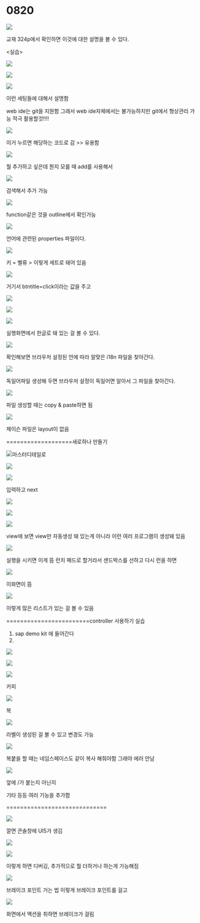 # 0820

![](../../../.gitbook/assets/image%20%28293%29.png)

교재 324p에서 확인하면 이것에 대한 설명을 볼 수 있다.

&lt;실습&gt;

![](../../../.gitbook/assets/image%20%28343%29.png)

![](../../../.gitbook/assets/image%20%28321%29.png)

![](../../../.gitbook/assets/image%20%28308%29.png)

이런 세팅들에 대해서 설명함

web ide는 git을 지원함 그래서 web ide자체에서는 불가능하지만 git에서 형상관리 가능 적극 활용할것!!!!

![](../../../.gitbook/assets/image%20%28289%29.png)

이거 누르면 해당하는 코드로 감 &gt;&gt; 유용함

![](../../../.gitbook/assets/image%20%28295%29.png)

뭘 추가하고 싶은데 뭔지 모를 때 add를 사용해서

![](../../../.gitbook/assets/image%20%28337%29.png)

검색해서 추가 가능

![](../../../.gitbook/assets/image%20%28329%29.png)

function같은 것을 outline에서 확인가능



![](../../../.gitbook/assets/image%20%28290%29.png)

언어에 관련된 properties 파일이다. 

![](../../../.gitbook/assets/image%20%28300%29.png)

키 = 벨류 &gt; 이렇게 세트로 돼어 있음 

![](../../../.gitbook/assets/image%20%28327%29.png)

거기서 btntitle=click이라는 값을 주고 

![](../../../.gitbook/assets/image%20%28303%29.png)

![](../../../.gitbook/assets/image%20%28339%29.png)

![](../../../.gitbook/assets/image%20%28334%29.png)

실행화면에서 한글로 돼 있는 걸 볼 수 있다.

![](../../../.gitbook/assets/image%20%28325%29.png)

확인해보면 브라우저 설정된 언에 따라 알맞은 i18n 파일을 찾아간다.

![](../../../.gitbook/assets/image%20%28313%29.png)

독일어파일 생성해 두면 브라우저 설정이 독일어면 알아서 그 파일을 찾아간다.

![](../../../.gitbook/assets/image%20%28320%29.png)

파일 생성할 때는 copy & paste하면 됨

![](../../../.gitbook/assets/image%20%28326%29.png)

제이슨 파일은 layout이 없음

===================새로하나 만들기

![&#xB9C8;&#xC2A4;&#xD130;&#xB514;&#xD14C;&#xC77C;&#xB85C;](../../../.gitbook/assets/image%20%28336%29.png)

![](../../../.gitbook/assets/image%20%28333%29.png)

![](../../../.gitbook/assets/image%20%28310%29.png)

입력하고 next

![](../../../.gitbook/assets/image%20%28301%29.png)

![](../../../.gitbook/assets/image%20%28306%29.png)

![](../../../.gitbook/assets/image%20%28314%29.png)

view에 보면 view만 자동생성 돼 있는게 아니라 이런 여러 프로그램이 생성돼 있음

![](../../../.gitbook/assets/image%20%28288%29.png)

실행을 시키면 이게 뜸 런치 패드로 할거라서 샌드박스를 선하고 다시 런을 하면 

![](../../../.gitbook/assets/image%20%28332%29.png)

이화면이 뜸 

![](../../../.gitbook/assets/image%20%28294%29.png)

이렇게 많은 리스트가 있는 걸 볼 수 있음

========================controller 사용하기 실습

1. sap demo kit 에 들어간다
2. 
![](../../../.gitbook/assets/image%20%28311%29.png)

![](../../../.gitbook/assets/image%20%28316%29.png)

![](../../../.gitbook/assets/image%20%28340%29.png)

카피

![](../../../.gitbook/assets/image%20%28331%29.png)

복

![](../../../.gitbook/assets/image%20%28346%29.png)

라벨이 생성된 걸 볼 수 있고 변경도 가능

![](../../../.gitbook/assets/image%20%28291%29.png)

복붙을 할 때는 네임스페이스도 같이 복사 해줘야함 그래야 에러 안남

![](../../../.gitbook/assets/image%20%28296%29.png)

앞에 /가 붙는지 아닌지 

기타 등등 여러 기능을 추가함 

=============================

![](../../../.gitbook/assets/image%20%28312%29.png)

깔면 콘솔창에 UI5가 생김

![](../../../.gitbook/assets/image%20%28328%29.png)

![](../../../.gitbook/assets/image%20%28324%29.png)

이렇게 하면 디버깅, 추가적으로 뭘 더하거나 하는게 가능해짐

![](../../../.gitbook/assets/image%20%28304%29.png)

브레이크 포인트 거는  법 이렇게 브레이크 포인트를 걸고

![](../../../.gitbook/assets/image%20%28323%29.png)

화면에서 액션을 취하면 브레이크가 걸림 



